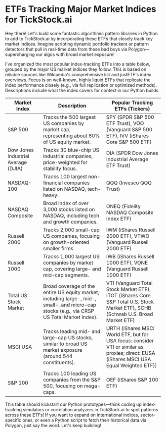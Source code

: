 # ETFs Tracking Major Market Indices for TickStock.ai

Hey there! Let's build some fantastic algorithmic pattern libraries in Python to add to TickStock.ai by incorporating these ETFs that closely track key market indices. Imagine scripting dynamic portfolio trackers or pattern detectors that pull in real-time data from these bad boys via Polygon—supercharging our algos with broad market exposure!

I've organized the most popular index-tracking ETFs into a table below, grouped by the major US market indices they follow. This is based on reliable sources like Wikipedia's comprehensive list and justETF's index overviews. Focus is on well-known, highly liquid ETFs that replicate the index performance closely (e.g., via full replication or optimized methods). Descriptions include what the index covers for context in our Python builds.

| Market Index              | Description                                                                 | Popular Tracking ETFs (Tickers) |
|---------------------------|-----------------------------------------------------------------------------|---------------------------------|
| S&P 500                  | Tracks the 500 largest US companies by market cap, representing about 80% of US equity market. | SPY (SPDR S&P 500 ETF Trust), VOO (Vanguard S&P 500 ETF), IVV (iShares Core S&P 500 ETF) |
| Dow Jones Industrial Average (DJIA) | Tracks 30 blue-chip US industrial companies, price-weighted for stability focus. | DIA (SPDR Dow Jones Industrial Average ETF Trust) |
| NASDAQ-100               | Tracks 100 largest non-financial companies listed on NASDAQ, tech-heavy. | QQQ (Invesco QQQ Trust) |
| NASDAQ Composite         | Broad index of over 3,000 stocks listed on NASDAQ, including tech and growth companies. | ONEQ (Fidelity NASDAQ Composite Index ETF) |
| Russell 2000             | Tracks 2,000 small-cap US companies, focusing on growth-oriented smaller firms. | IWM (iShares Russell 2000 ETF), VTWO (Vanguard Russell 2000 ETF) |
| Russell 1000             | Tracks 1,000 largest US companies by market cap, covering large- and mid-cap segments. | IWB (iShares Russell 1000 ETF), VONE (Vanguard Russell 1000 ETF) |
| Total US Stock Market    | Broad coverage of the entire US equity market, including large-, mid-, small-, and micro-cap stocks (e.g., via CRSP US Total Market Index). | VTI (Vanguard Total Stock Market ETF), ITOT (iShares Core S&P Total U.S. Stock Market ETF), SCHB (Schwab U.S. Broad Market ETF) |
| MSCI USA                 | Tracks leading mid- and large-cap US stocks, similar to broad US market exposure (around 544 constituents). | URTH (iShares MSCI World ETF, but for USA focus: consider VTI or similar as proxies; direct: EUSA (iShares MSCI USA Equal Weighted ETF)) |
| S&P 100                  | Tracks 100 leading US companies from the S&P 500, focusing on mega-caps. | OEF (iShares S&P 100 ETF) |

This table should kickstart our Python prototypes—think coding up index-tracking simulators or correlation analyzers in TickStock.ai to spot patterns across these ETFs! If you want to expand on international indices, sector-specific ones, or even a Python script to fetch their historical data via Polygon, just say the word. Let's keep building!